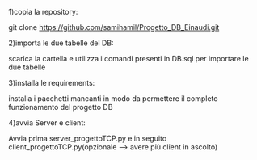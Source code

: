 1)copia la repository:

git clone https://github.com/samihamil/Progetto_DB_Einaudi.git

2)importa le due tabelle del DB:

scarica la cartella e utilizza i comandi presenti in DB.sql per importare le due tabelle

3)installa le requirements:

installa i pacchetti mancanti in modo da permettere il completo funzionamento del progetto DB

4)avvia Server e client:

Avvia prima server_progettoTCP.py e in seguito client_progettoTCP.py(opzionale --> avere più client in ascolto)

